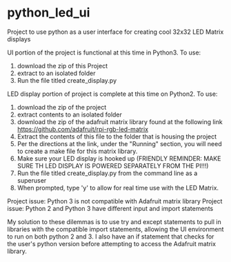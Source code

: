 # python_led_ui
Project to use python as a user interface for creating cool 32x32 LED Matrix displays

UI portion of the project is functional at this time in Python3.  To use:
1. download the zip of this Project
2. extract to an isolated folder
3. Run the file titled create_display.py

LED display portion of project is complete at this time on Python2.  To use:
1. download the zip of the project
2. extract contents to an isolated folder
3. download the zip of the adafruit matrix library found at the following link https://github.com/adafruit/rpi-rgb-led-matrix
4. Extract the contents of this file to the folder that is housing the project
5. Per the directions at the link, under the "Running" section, you will need to create a make file for this matrix library.
6. Make sure your LED display is hooked up (FRIENDLY REMINDER: MAKE SURE TH LED DISPLAY IS POWERED SEPARATELY FROM THE PI!!!)
7. Run the file titled create_display.py from the command line as a superuser
8. When prompted, type 'y' to allow for real time use with the LED Matrix.

Project issue: Python 3 is not compatible with Adafruit matrix library
Project issue: Python 2 and Python 3 have different input and import statements

My solution to these dilemmas is to use try and except statements to pull in libraries with the compatible import statements, allowing the UI environment to run on both python 2 and 3.  I also have an if statement that checks for the user's python version before attempting to access the Adafruit matrix library.
